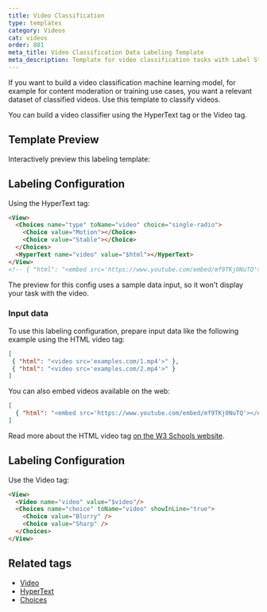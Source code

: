 ```yaml
---
title: Video Classification
type: templates
category: Videos
cat: videos
order: 801
meta_title: Video Classification Data Labeling Template
meta_description: Template for video classification tasks with Label Studio for your machine learning and data science projects.
---
```


If you want to build a video classification machine learning model, for example for content moderation or training use cases, you want a relevant dataset of classified videos. Use this template to classify videos. 

You can build a video classifier using the HyperText tag or the Video tag.

## Template Preview

Interactively preview this labeling template:

<div id="main-preview"></div>

## Labeling Configuration
Using the HyperText tag:

```html
<View>
  <Choices name="type" toName="video" choice="single-radio">
    <Choice value="Motion"></Choice>
    <Choice value="Stable"></Choice>
  </Choices>
  <HyperText name="video" value="$html"></HyperText>
</View>
<!-- { "html": "<embed src='https://www.youtube.com/embed/mf9TKj0NuTQ'></embed>" } -->
```

The preview for this config uses a sample data input, so it won't display your task with the video. 

### Input data

To use this labeling configuration, prepare input data like the following example using the HTML video tag:

```json 
[
 { "html": "<video src='examples.com/1.mp4'>" },
 { "html": "<video src='examples.com/2.mp4'>" }
]
```

You can also embed videos available on the web:
 
```json 
[
  { "html": "<embed src='https://www.youtube.com/embed/mf9TKj0NuTQ'></embed>" }
]
```

Read more about the HTML video tag 
<a href="https://www.w3schools.com/tags/att_video_src.asp">on the W3 Schools website</a>.

## Labeling Configuration

Use the Video tag: 

```html
<View>
  <Video name="video" value="$video"/>
  <Choices name="choice" toName="video" showInLine="true">
    <Choice value="Blurry" />
    <Choice value="Sharp" />
  </Choices>
</View>
```

## Related tags

- [Video](/tags/video.html)
- [HyperText](/tags/hypertext.html)
- [Choices](/tags/choices.html)